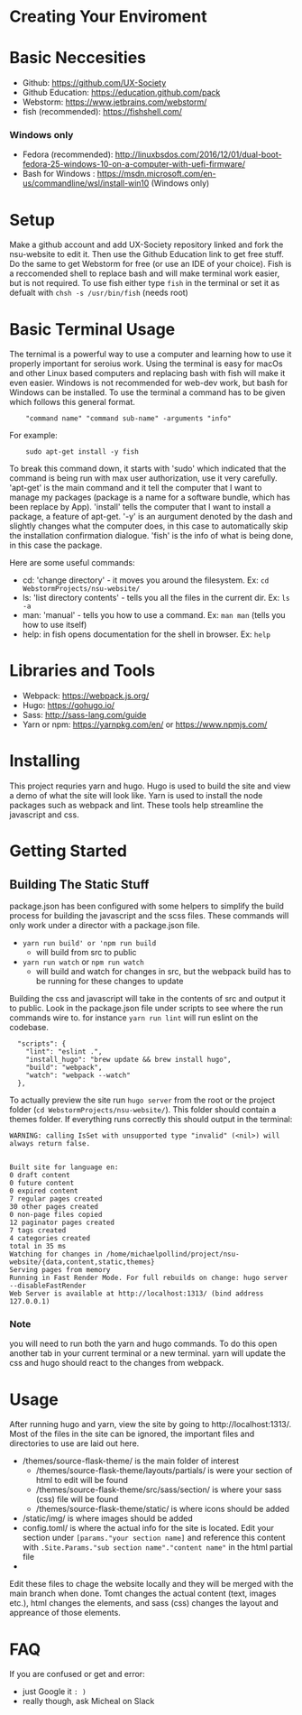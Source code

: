 # Creating Your Enviroment 

# Basic Neccesities 
- Github: https://github.com/UX-Society
- Github Education: https://education.github.com/pack
- Webstorm: https://www.jetbrains.com/webstorm/
- fish (recommended): https://fishshell.com/

### Windows only
- Fedora (recommended): http://linuxbsdos.com/2016/12/01/dual-boot-fedora-25-windows-10-on-a-computer-with-uefi-firmware/ 
- Bash for Windows : https://msdn.microsoft.com/en-us/commandline/wsl/install-win10 (Windows only)

# Setup

Make a github account and add UX-Society repository linked and fork the nsu-website to edit it. Then use the Github Education link to get free stuff. Do the same to get Webstorm for free (or use an IDE of your choice). Fish is a reccomended shell to replace bash and will make terminal work easier, but is not required.
To use fish either type `fish` in the terminal or set it as defualt with `chsh -s /usr/bin/fish` (needs root)
# Basic Terminal Usage

The ternimal is a powerful way to use a computer and learning how to use it properly important for seroius work. Using the terminal is easy for macOs and other Linux based computers and replacing bash with fish will make it even easier. Windows is not recommended for web-dev work, but bash for Windows can be installed. To use the terminal a command has to be given which follows this general format.
```
    "command name" "command sub-name" -arguments "info"
```
For example:
```
    sudo apt-get install -y fish
```   
To break this command down, it starts with 'sudo' which indicated that the command is being run with max user authorization, use it very carefully. 'apt-get' is the main command and it tell the computer that I want to manage my packages (package is a name for a software bundle, which has been replace by App). 'install' tells the computer that I want to install a package, a feature of apt-get. '-y' is an aurgument denoted by the dash and slightly changes what the computer does, in this case to automatically skip the installation confirmation dialogue. 'fish' is the info of what is being done, in this case the package.

Here are some useful commands:

- cd: 'change directory' - it moves you around the filesystem. Ex:  `cd WebstormProjects/nsu-website/`
- ls: 'list directory contents' - tells you all the files in the current dir. Ex: `ls -a`
- man: 'manual' - tells you how to use a command. Ex: `man man` (tells you how to use itself)
- help: in fish opens documentation for the shell in browser. Ex: `help`
 
# Libraries and Tools

- Webpack: https://webpack.js.org/
- Hugo: https://gohugo.io/
- Sass: http://sass-lang.com/guide
- Yarn or npm: https://yarnpkg.com/en/ or https://www.npmjs.com/

# Installing

This project requries yarn and hugo. Hugo is used to build the site and view a demo of what the site will look like.
Yarn is used to install the node packages such as webpack and lint. These tools help streamline the javascript and css. 

# Getting Started

## Building The Static Stuff

package.json has been configured with some helpers to simplify the build process for building the javascript and the scss files. 
These commands will only work under a director with a package.json file.

- `yarn run build' or 'npm run build`
  - will build from src to public
- `yarn run watch` or `npm run watch`
  - will build and watch for changes in src, but the webpack build has to be running for these changes to update

Building the css and javascript will take in the contents of src and output it to public. Look in the package.json file under scripts
to see where the run commands wire to. for instance `yarn run lint` will run eslint on the codebase.

```
  "scripts": {
    "lint": "eslint .",
    "install_hugo": "brew update && brew install hugo",
    "build": "webpack",
    "watch": "webpack --watch"
  },
  ```
  
To actually preview the site run `hugo server` from the root or the project folder (`cd WebstormProjects/nsu-website/`). This folder should contain a themes folder.
If everything runs correctly this should output in the terminal:

```
WARNING: calling IsSet with unsupported type "invalid" (<nil>) will always return false.


Built site for language en:
0 draft content
0 future content
0 expired content
7 regular pages created
30 other pages created
0 non-page files copied
12 paginator pages created
7 tags created
4 categories created
total in 35 ms
Watching for changes in /home/michaelpollind/project/nsu-website/{data,content,static,themes}
Serving pages from memory
Running in Fast Render Mode. For full rebuilds on change: hugo server --disableFastRender
Web Server is available at http://localhost:1313/ (bind address 127.0.0.1)
```

### Note

you will need to run both the yarn and hugo commands. To do this open another tab in your current terminal or a new terminal. yarn will update the css and hugo should react to the changes from webpack.

# Usage
After running hugo and yarn, view the site by going to http://localhost:1313/. Most of the files in the site can be ignored, the important files and directories to use are laid out here.

- /themes/source-flask-theme/ is the main folder of interest
  - /themes/source-flask-theme/layouts/partials/ is were your section of html to edit will be found
  - /themes/source-flask-theme/src/sass/section/ is where your sass (css) file will be found
  - /themes/source-flask-theme/static/ is where icons should be added
- /static/img/ is where images should be added
- config.toml/ is where the actual info for the site is located.
        Edit your section under `[params."your section name]` and reference this content with `.Site.Params."sub section name"."content name"` in the html partial file
- 
 

Edit these files to chage the website locally and they will be merged with the main branch when done. Tomt changes the actual content (text, images etc.), html changes the elements, and sass (css) changes the layout and appreance of those elements.
 
# FAQ
If you are confused or get and error: 
- just Google it `: )`
- really though, ask Micheal on Slack 


  
  
  
